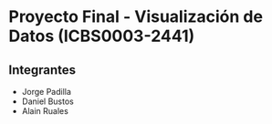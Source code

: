 # Proyecto Final - Visualización de Datos (ICBS0003-2441)

## Integrantes

- Jorge Padilla
- Daniel Bustos
- Alain Ruales
